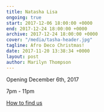 ```yaml
---
title: Natasha Lisa
ongoing: true
start: 2017-12-06 18:00:00 +0000
end: 2017-12-24 18:00:00 +0000
archive: 2017-12-24 18:00:00 +0000
cover: "/media/tasha-header.jpg"
tagline: Afro Deco Christmas!
date: 2017-11-20 13:38:34 +0000
layout: post
author: Marilyn Thompson
---
```

Opening December 6th, 2017

7pm - 11pm

[How to find us](/contact/)